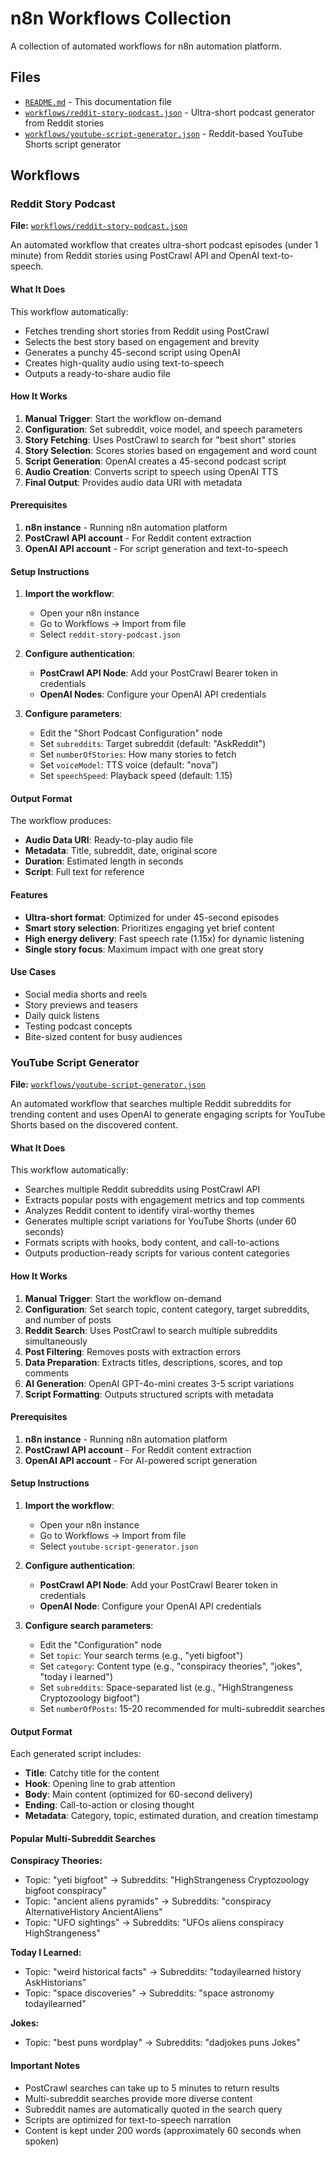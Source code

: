 # n8n Workflows Collection

A collection of automated workflows for n8n automation platform.

## Files

- [`README.md`](#readme) - This documentation file
- [`workflows/reddit-story-podcast.json`](#reddit-story-podcast) - Ultra-short podcast generator from Reddit stories
- [`workflows/youtube-script-generator.json`](#youtube-script-generator) - Reddit-based YouTube Shorts script generator

## Workflows

### Reddit Story Podcast

**File:** [`workflows/reddit-story-podcast.json`](./workflows/reddit-story-podcast.json)

An automated workflow that creates ultra-short podcast episodes (under 1 minute) from Reddit stories using PostCrawl API and OpenAI text-to-speech.

#### What It Does

This workflow automatically:
- Fetches trending short stories from Reddit using PostCrawl
- Selects the best story based on engagement and brevity
- Generates a punchy 45-second script using OpenAI
- Creates high-quality audio using text-to-speech
- Outputs a ready-to-share audio file

#### How It Works

1. **Manual Trigger**: Start the workflow on-demand
2. **Configuration**: Set subreddit, voice model, and speech parameters
3. **Story Fetching**: Uses PostCrawl to search for "best short" stories
4. **Story Selection**: Scores stories based on engagement and word count
5. **Script Generation**: OpenAI creates a 45-second podcast script
6. **Audio Creation**: Converts script to speech using OpenAI TTS
7. **Final Output**: Provides audio data URI with metadata

#### Prerequisites

1. **n8n instance** - Running n8n automation platform
2. **PostCrawl API account** - For Reddit content extraction
3. **OpenAI API account** - For script generation and text-to-speech

#### Setup Instructions

1. **Import the workflow**:
   - Open your n8n instance
   - Go to Workflows → Import from file
   - Select `reddit-story-podcast.json`

2. **Configure authentication**:
   - **PostCrawl API Node**: Add your PostCrawl Bearer token in credentials
   - **OpenAI Nodes**: Configure your OpenAI API credentials

3. **Configure parameters**:
   - Edit the "Short Podcast Configuration" node
   - Set `subreddits`: Target subreddit (default: "AskReddit")
   - Set `numberOfStories`: How many stories to fetch
   - Set `voiceModel`: TTS voice (default: "nova")
   - Set `speechSpeed`: Playback speed (default: 1.15)

#### Output Format

The workflow produces:
- **Audio Data URI**: Ready-to-play audio file
- **Metadata**: Title, subreddit, date, original score
- **Duration**: Estimated length in seconds
- **Script**: Full text for reference

#### Features

- **Ultra-short format**: Optimized for under 45-second episodes
- **Smart story selection**: Prioritizes engaging yet brief content
- **High energy delivery**: Fast speech rate (1.15x) for dynamic listening
- **Single story focus**: Maximum impact with one great story

#### Use Cases

- Social media shorts and reels
- Story previews and teasers
- Daily quick listens
- Testing podcast concepts
- Bite-sized content for busy audiences

### YouTube Script Generator

**File:** [`workflows/youtube-script-generator.json`](./workflows/youtube-script-generator.json)

An automated workflow that searches multiple Reddit subreddits for trending content and uses OpenAI to generate engaging scripts for YouTube Shorts based on the discovered content.

#### What It Does

This workflow automatically:
- Searches multiple Reddit subreddits using PostCrawl API
- Extracts popular posts with engagement metrics and top comments
- Analyzes Reddit content to identify viral-worthy themes
- Generates multiple script variations for YouTube Shorts (under 60 seconds)
- Formats scripts with hooks, body content, and call-to-actions
- Outputs production-ready scripts for various content categories

#### How It Works

1. **Manual Trigger**: Start the workflow on-demand
2. **Configuration**: Set search topic, content category, target subreddits, and number of posts
3. **Reddit Search**: Uses PostCrawl to search multiple subreddits simultaneously
4. **Post Filtering**: Removes posts with extraction errors
5. **Data Preparation**: Extracts titles, descriptions, scores, and top comments
6. **AI Generation**: OpenAI GPT-4o-mini creates 3-5 script variations
7. **Script Formatting**: Outputs structured scripts with metadata

#### Prerequisites

1. **n8n instance** - Running n8n automation platform
2. **PostCrawl API account** - For Reddit content extraction
3. **OpenAI API account** - For AI-powered script generation

#### Setup Instructions

1. **Import the workflow**:
   - Open your n8n instance
   - Go to Workflows → Import from file
   - Select `youtube-script-generator.json`

2. **Configure authentication**:
   - **PostCrawl API Node**: Add your PostCrawl Bearer token in credentials
   - **OpenAI Node**: Configure your OpenAI API credentials

3. **Configure search parameters**:
   - Edit the "Configuration" node
   - Set `topic`: Your search terms (e.g., "yeti bigfoot")
   - Set `category`: Content type (e.g., "conspiracy theories", "jokes", "today i learned")
   - Set `subreddits`: Space-separated list (e.g., "HighStrangeness Cryptozoology bigfoot")
   - Set `numberOfPosts`: 15-20 recommended for multi-subreddit searches

#### Output Format

Each generated script includes:
- **Title**: Catchy title for the content
- **Hook**: Opening line to grab attention
- **Body**: Main content (optimized for 60-second delivery)
- **Ending**: Call-to-action or closing thought
- **Metadata**: Category, topic, estimated duration, and creation timestamp

#### Popular Multi-Subreddit Searches

**Conspiracy Theories:**
- Topic: "yeti bigfoot" → Subreddits: "HighStrangeness Cryptozoology bigfoot conspiracy"
- Topic: "ancient aliens pyramids" → Subreddits: "conspiracy AlternativeHistory AncientAliens"
- Topic: "UFO sightings" → Subreddits: "UFOs aliens conspiracy HighStrangeness"

**Today I Learned:**
- Topic: "weird historical facts" → Subreddits: "todayilearned history AskHistorians"
- Topic: "space discoveries" → Subreddits: "space astronomy todayilearned"

**Jokes:**
- Topic: "best puns wordplay" → Subreddits: "dadjokes puns Jokes"

#### Important Notes

- PostCrawl searches can take up to 5 minutes to return results
- Multi-subreddit searches provide more diverse content
- Subreddit names are automatically quoted in the search query
- Scripts are optimized for text-to-speech narration
- Content is kept under 200 words (approximately 60 seconds when spoken)